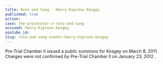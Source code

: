 ```yaml
---
title: Ruto and Sang - Henry Kiprono Kosgey
published: true
action:
case: the-prosecutor-v-ruto-and-sang
accused: henry-kiprono-kosgey
youtube_id:
slug: ruto-and-sang-events-henry-kiprono-kosgey
---
```



Pre-Trial Chamber II issued a public summons for Kosgey on March 8, 2011. Charges were not confirmed by Pre-Trial Chamber II on January 23, 2012 .